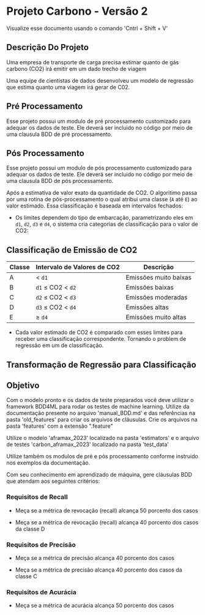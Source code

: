 # Projeto Carbono  - Versão 2

Visualize esse documento usando o comando 'Cntrl + Shift + V'

## Descrição Do Projeto

Uma empresa de transporte de carga precisa estimar quanto de gás carbono (CO2) irá emitir em um dado trecho de viagem

Uma equipe de cientistas de dados desenvolveu um modelo de regressão que estima quanto uma viagem irá gerar de C02.

## Pré Processamento

Esse projeto possui um modulo de pré processamento customizado para adequar os dados de teste. Ele deverá ser incluido no código por meio de uma clausula BDD de pré processamento.

## Pós Processamento

Esse projeto possui um modulo de pós processamento customizado para adequar os dados de teste. Ele deverá ser incluido no código por meio de uma clausula BDD de pós processamento.

Após a estimativa de valor exato da quantidade de CO2. O algoritimo passa por uma rotina de pós-processamento o qual atribui uma classe (`A` até `E`) ao valor estimado. Essa classificação é baseada em intervalos fechados:

- Os limites dependem do tipo de embarcação, parametrizando eles em `d1`, `d2`, `d3` e `d4`, o sistema cria categorias de classificação para o valor de CO2:

## Classificação de Emissão de CO2

| Classe | Intervalo de Valores de CO2 | Descrição                              |
|--------|------------------------------|----------------------------------------|
| A      | < `d1`                       | Emissões muito baixas                  |
| B      | `d1` ≤ CO2 < `d2`            | Emissões baixas                        |
| C      | `d2` ≤ CO2 < `d3`            | Emissões moderadas                     |
| D      | `d3` ≤ CO2 < `d4`            | Emissões altas                         |
| E      | ≥ `d4`                       | Emissões muito altas                   |


- Cada valor estimado de CO2 é comparado com esses limites para receber uma classificação correspondente. Tornando o problem de regressão em um de classificação.

## Transformação de Regressão para Classificação


## Objetivo

Com o modelo pronto e os dados de teste preparados você deve utilizar o framework BDD4ML para rodar os testes de machine learning. Utilize da documentação presente no arquivo 'manual_BDD.md' e das referências na pasta 'old_features' para criar os arquivos de cláusulas. Crie os arquivos na pasta 'features' com a extensão ".feature"

Utilize o modelo 'aframax_2023' localizado na pasta 'estimators' e o arquivo de testes 'carbon_aframax_2023' localizado na pasta 'test_data'

Utilize também os modulos de pré e pós processamento conforme instruido nos exemplos da documentação.

Com seu conhecimento em aprendizado de máquina, gere cláusulas BDD que atendam aos seguintes critérios:

### Requisitos de Recall

- Meça se a métrica de revocação (recall) alcança 50 porcento dos casos 

- Meça se a métrica de revocação (recall) alcança 40 porcento dos casos da classe D


### Requisitos de Precisão

- Meça se a métrica de precisão alcança 40 porcento dos casos

- Meça se a métrica de precisão alcança 40 porcento dos casos da classe C


### Requisitos de Acurácia

- Meça se a métrica de acurácia alcança 50 porcento dos casos

